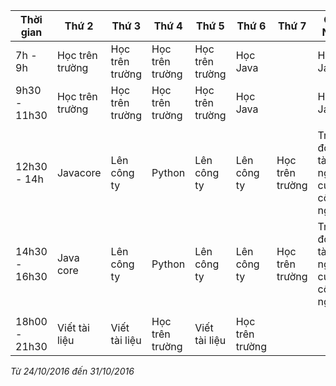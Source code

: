 | Thời gian | Thứ 2 | Thứ 3 | Thứ 4 | Thứ 5 | Thứ 6 | Thứ 7 | Chủ Nhật |
|-----------|-------|-------|-------|-------|-------|-------|----------|
| 7h - 9h | Học trên trường | Học trên trường | Học trên trường | Học trên trường | Học Java | | Học Java|
| 9h30 - 11h30 | Học trên trường | Học trên trường | Học trên trường | Học trên trường | Học Java | | Học Java |
| | | | | | | | |
| 12h30 - 14h | Javacore | Lên công ty | Python | Lên công ty | Lên công ty | Học trên trường | Trao đổi đề tài nghiên cứu công nghệ |
| 14h30 - 16h30 | Java core |Lên công ty | Python | Lên công ty| Lên công ty | Học trên trường |Trao đổi đề tài nghiên cứu công nghệ |
| | | | | | | | |
| 18h00 - 21h30 | Viết tài liệu | Viết tài liệu | Học trên trường | Viết tài liệu | Học trên trường | | |

*Từ 24/10/2016 đến 31/10/2016*
